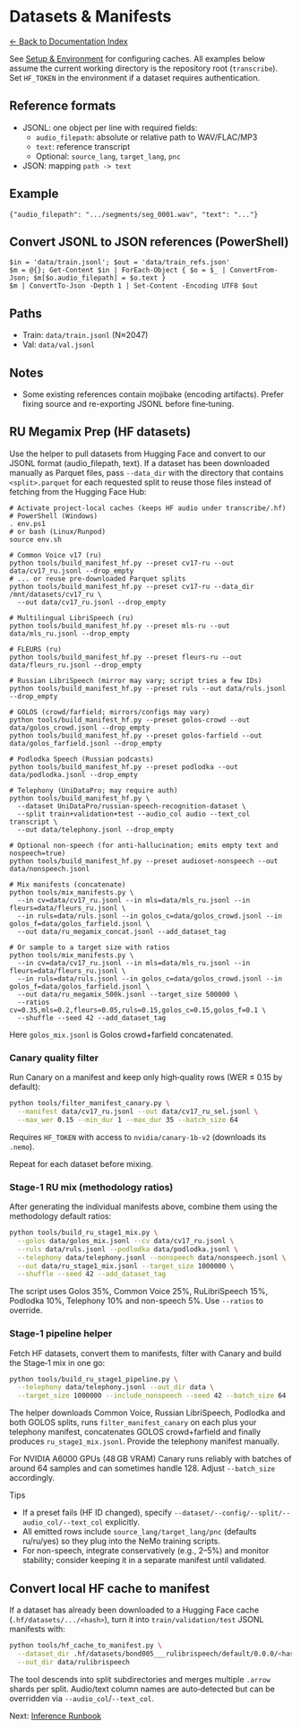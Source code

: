 # Datasets & Manifests
[← Back to Documentation Index](README.md)

See [Setup & Environment](ENV.md) for configuring caches. All examples below
assume the current working directory is the repository root (`transcribe`).
Set `HF_TOKEN` in the environment if a dataset requires authentication.

## Reference formats
- JSONL: one object per line with required fields:
  - `audio_filepath`: absolute or relative path to WAV/FLAC/MP3
  - `text`: reference transcript
  - Optional: `source_lang`, `target_lang`, `pnc`
- JSON: mapping `path -> text`

## Example
```
{"audio_filepath": ".../segments/seg_0001.wav", "text": "..."}
```

## Convert JSONL to JSON references (PowerShell)
```
$in = 'data/train.jsonl'; $out = 'data/train_refs.json'
$m = @{}; Get-Content $in | ForEach-Object { $o = $_ | ConvertFrom-Json; $m[$o.audio_filepath] = $o.text }
$m | ConvertTo-Json -Depth 1 | Set-Content -Encoding UTF8 $out
```

## Paths
- Train: `data/train.jsonl` (N≈2047)
- Val: `data/val.jsonl`

## Notes
- Some existing references contain mojibake (encoding artifacts). Prefer fixing source and re-exporting JSONL before fine‑tuning.

## RU Megamix Prep (HF datasets)

Use the helper to pull datasets from Hugging Face and convert to our JSONL format (audio_filepath, text).
If a dataset has been downloaded manually as Parquet files, pass `--data_dir` with the
directory that contains `<split>.parquet` for each requested split to reuse those files
instead of fetching from the Hugging Face Hub:

```
# Activate project-local caches (keeps HF audio under transcribe/.hf)
# PowerShell (Windows)
. env.ps1
# or bash (Linux/Runpod)
source env.sh

# Common Voice v17 (ru)
python tools/build_manifest_hf.py --preset cv17-ru --out data/cv17_ru.jsonl --drop_empty
# ... or reuse pre-downloaded Parquet splits
python tools/build_manifest_hf.py --preset cv17-ru --data_dir /mnt/datasets/cv17_ru \
  --out data/cv17_ru.jsonl --drop_empty

# Multilingual LibriSpeech (ru)
python tools/build_manifest_hf.py --preset mls-ru --out data/mls_ru.jsonl --drop_empty

# FLEURS (ru)
python tools/build_manifest_hf.py --preset fleurs-ru --out data/fleurs_ru.jsonl --drop_empty

# Russian LibriSpeech (mirror may vary; script tries a few IDs)
python tools/build_manifest_hf.py --preset ruls --out data/ruls.jsonl --drop_empty

# GOLOS (crowd/farfield; mirrors/configs may vary)
python tools/build_manifest_hf.py --preset golos-crowd --out data/golos_crowd.jsonl --drop_empty
python tools/build_manifest_hf.py --preset golos-farfield --out data/golos_farfield.jsonl --drop_empty

# Podlodka Speech (Russian podcasts)
python tools/build_manifest_hf.py --preset podlodka --out data/podlodka.jsonl --drop_empty

# Telephony (UniDataPro; may require auth)
python tools/build_manifest_hf.py \
  --dataset UniDataPro/russian-speech-recognition-dataset \
  --split train+validation+test --audio_col audio --text_col transcript \
  --out data/telephony.jsonl --drop_empty

# Optional non-speech (for anti-hallucination; emits empty text and nospeech=true)
python tools/build_manifest_hf.py --preset audioset-nonspeech --out data/nonspeech.jsonl

# Mix manifests (concatenate)
python tools/mix_manifests.py \
  --in cv=data/cv17_ru.jsonl --in mls=data/mls_ru.jsonl --in fleurs=data/fleurs_ru.jsonl \
  --in ruls=data/ruls.jsonl --in golos_c=data/golos_crowd.jsonl --in golos_f=data/golos_farfield.jsonl \
  --out data/ru_megamix_concat.jsonl --add_dataset_tag

# Or sample to a target size with ratios
python tools/mix_manifests.py \
  --in cv=data/cv17_ru.jsonl --in mls=data/mls_ru.jsonl --in fleurs=data/fleurs_ru.jsonl \
  --in ruls=data/ruls.jsonl --in golos_c=data/golos_crowd.jsonl --in golos_f=data/golos_farfield.jsonl \
  --out data/ru_megamix_500k.jsonl --target_size 500000 \
  --ratios cv=0.35,mls=0.2,fleurs=0.05,ruls=0.15,golos_c=0.15,golos_f=0.1 \
  --shuffle --seed 42 --add_dataset_tag
```

Here `golos_mix.jsonl` is Golos crowd+farfield concatenated.

### Canary quality filter
Run Canary on a manifest and keep only high‑quality rows (WER ≤ 0.15 by default):

```bash
python tools/filter_manifest_canary.py \
  --manifest data/cv17_ru.jsonl --out data/cv17_ru_sel.jsonl \
  --max_wer 0.15 --min_dur 1 --max_dur 35 --batch_size 64
```

Requires `HF_TOKEN` with access to `nvidia/canary-1b-v2` (downloads its `.nemo`).

Repeat for each dataset before mixing.

### Stage-1 RU mix (methodology ratios)
After generating the individual manifests above, combine them using the methodology default ratios:

```bash
python tools/build_ru_stage1_mix.py \
  --golos data/golos_mix.jsonl --cv data/cv17_ru.jsonl \
  --ruls data/ruls.jsonl --podlodka data/podlodka.jsonl \
  --telephony data/telephony.jsonl --nonspeech data/nonspeech.jsonl \
  --out data/ru_stage1_mix.jsonl --target_size 1000000 \
  --shuffle --seed 42 --add_dataset_tag
```

The script uses Golos 35%, Common Voice 25%, RuLibriSpeech 15%, Podlodka 10%, Telephony 10% and non-speech 5%.
Use `--ratios` to override.

### Stage-1 pipeline helper
Fetch HF datasets, convert them to manifests, filter with Canary and build the Stage‑1 mix in one go:

```bash
python tools/build_ru_stage1_pipeline.py \
  --telephony data/telephony.jsonl --out_dir data \
  --target_size 1000000 --include_nonspeech --seed 42 --batch_size 64
```

The helper downloads Common Voice, Russian LibriSpeech, Podlodka and both GOLOS
splits, runs `filter_manifest_canary` on each plus your telephony manifest,
concatenates GOLOS crowd+farfield and finally produces `ru_stage1_mix.jsonl`.
Provide the telephony manifest manually.

For NVIDIA A6000 GPUs (48 GB VRAM) Canary runs reliably with batches of around
64 samples and can sometimes handle 128. Adjust `--batch_size` accordingly.

Tips
- If a preset fails (HF ID changed), specify `--dataset/--config/--split/--audio_col/--text_col` explicitly.
- All emitted rows include `source_lang/target_lang/pnc` (defaults ru/ru/yes) so they plug into the NeMo training scripts.
- For non-speech, integrate conservatively (e.g., 2–5%) and monitor stability; consider keeping it in a separate manifest until validated.

## Convert local HF cache to manifest

If a dataset has already been downloaded to a Hugging Face cache (`.hf/datasets/.../<hash>`), turn it into `train/validation/test` JSONL manifests with:

```bash
python tools/hf_cache_to_manifest.py \
  --dataset_dir .hf/datasets/bond005___rulibrispeech/default/0.0.0/<hash> \
  --out_dir data/rulibrispeech
```

The tool descends into split subdirectories and merges multiple `.arrow` shards per split. Audio/text column names are auto‑detected but can be overridden via `--audio_col`/`--text_col`.

Next: [Inference Runbook](RUNBOOK.md)
